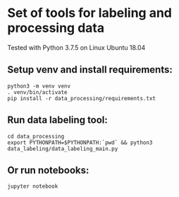 # Set of tools for labeling and processing data

Tested with Python 3.7.5 on Linux Ubuntu 18.04

## Setup venv and install requirements:
```
python3 -m venv venv
. venv/bin/activate
pip install -r data_processing/requirements.txt
```

## Run data labeling tool:
```
cd data_processing
export PYTHONPATH=$PYTHONPATH:`pwd` && python3 data_labeling/data_labeling_main.py
```

## Or run notebooks:
``` 
jupyter notebook
```
